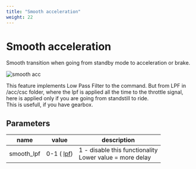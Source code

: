 ```yaml
---
title: "Smooth acceleration"
weight: 22
---
```


# Smooth acceleration

Smooth transition when going from standby mode to acceleration or brake.

![smooth acc](/lynx_smooth_acc.jpg) 

This feature implements Low Pass Filter to the command. But from LPF in /acc/csc folder, where the lpf is applied all the time to the throttle signal, here is applied only if you are going from standstill to ride.  
This is usefull, if you have gearbox. 

## Parameters

| name | value | description|
| --- | --- | -- |
| smooth_lpf | 0-1 ( [lpf](./../../lib/_LIB/doc/external/lpf.md)) |      1 - disable this functionality <br> Lower value = more delay |
